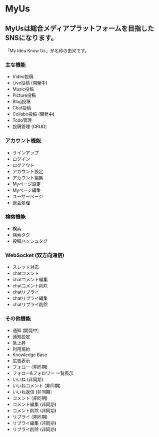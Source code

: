 # MyUs

## MyUsは総合メディアプラットフォームを目指したSNSになります。

「My Idea Know Us」が名称の由来です。

### 主な機能
- Video投稿
- Live投稿 (開発中)
- Music投稿
- Picture投稿
- Blog投稿
- Chat投稿
- Collabo投稿 (開発中)
- Todo管理
- 投稿管理 (CRUD)

### アカウント機能
- サインアップ
- ログイン
- ログアウト
- アカウント設定
- アカウント編集
- Myページ設定
- Myページ編集
- ユーザーページ
- 退会処理

### 検索機能
- 検索
- 検索タグ
- 投稿ハッシュタグ

### WebSocket (双方向通信)
- スレッド対応
- chatコメント
- chatコメント編集
- chatコメント削除
- chatリプライ
- chatリプライ編集
- chatリプライ削除

### その他機能
- 通知 (開発中)
- 通知設定
- 急上昇
- 利用規約
- Knowledge Base
- 広告表示
- フォロー (非同期)
- フォロー&フォロワー 一覧表示
- いいね (非同期)
- いいねコメント (非同期)
- いいね返信 (非同期)
- コメント (非同期)
- コメント編集 (非同期)
- コメント削除 (非同期)
- リプライ (非同期)
- リプライ編集 (非同期)
- リプライ削除 (非同期)
